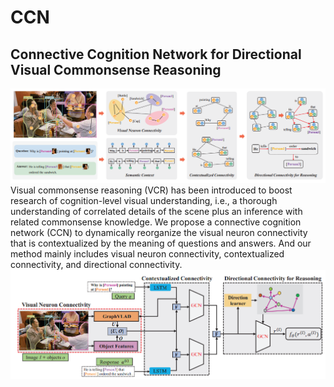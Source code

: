# CCN
## Connective Cognition Network for Directional Visual Commonsense Reasoning

![Method](https://github.com/AmingWu/CCN/blob/master/pic/fig1.png?raw=true "Illustration of our method")
Visual commonsense reasoning (VCR) has been introduced to boost research of cognition-level visual understanding, i.e., a thorough understanding of correlated details of the scene plus an inference with related commonsense knowledge. We propose a connective cognition network (CCN) to dynamically reorganize the visual neuron connectivity that is contextualized by the meaning of questions and answers. And our method mainly includes visual neuron connectivity, contextualized connectivity, and directional connectivity.
![Framework](https://github.com/AmingWu/CCN/blob/master/pic/fig2.png?raw=true "Illustration of our framework")
